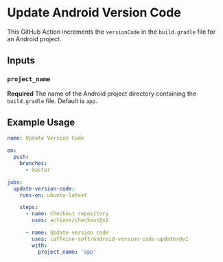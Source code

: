 # Update Android Version Code

This GitHub Action increments the `versionCode` in the `build.gradle` file for an Android project.

## Inputs

### `project_name`

**Required** The name of the Android project directory containing the `build.gradle` file. Default is `app`.

## Example Usage

```yaml
name: Update Version Code

on:
  push:
    branches:
      - master

jobs:
  update-version-code:
    runs-on: ubuntu-latest

    steps:
      - name: Checkout repository
        uses: actions/checkout@v2

      - name: Update version code
        uses: caffeine-soft/android-version-code-updater@v1
        with:
          project_name: 'app'
```
